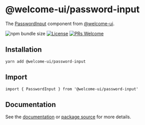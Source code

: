 # @welcome-ui/password-input

The [PasswordInput](https://welcome-ui.com/components/password-input) component from [@welcome-ui](https://welcome-ui.com).

![npm bundle size](https://img.shields.io/bundlephobia/minzip/@welcome-ui/password-input) [![License](https://img.shields.io/npm/l/welcome-ui.svg)](https://github.com/WTTJ/welcome-ui/blob/master/LICENSE) [![PRs Welcome](https://img.shields.io/badge/PRs-welcome-mediumspringgreen.svg)](ttps://github.com/WTTJ/welcome-ui/blob/master/CONTRIBUTING.mdx)

## Installation

    yarn add @welcome-ui/password-input

## Import

    import { PasswordInput } from '@welcome-ui/password-input'

## Documentation

See the [documentation](https://welcome-ui.com/components/password-input) or [package source](https://github.com/WTTJ/welcome-ui/tree/master/packages/PasswordInput) for more details.
